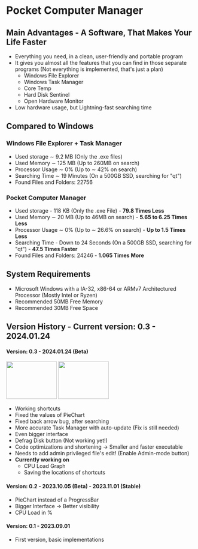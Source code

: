 # Pocket Computer Manager
## Main Advantages - A Software, That Makes Your Life Faster
- Everything you need, in a clean, user-friendly and portable program
- It gives you almost all the features that you can find in those separate programs (Not everything is implemented, that's just a plan)
  - Windows File Explorer
  - Windows Task Manager
  - Core Temp
  - Hard Disk Sentinel
  - Open Hardware Monitor
- Low hardware usage, but Lightning-fast searching time
## Compared to Windows
### Windows File Explorer + Task Manager
- Used storage ∼ 9.2 MB (Only the .exe files)
- Used Memory  ∼ 125 MB (Up to 260MB on search)
- Processor Usage ∼ 0% (Up to ∼ 42% on search)
- Searching Time ∼ 19 Minutes (On a 500GB SSD, searching for "qt")
- Found Files and Folders: 22756
### Pocket Computer Manager
- Used storage - 118 KB (Only the .exe File) - **79.8 Times Less**
- Used Memory  ∼ 20 MB (Up to 46MB on search) - **5.65 to 6.25 Times Less**
- Processor Usage ∼ 0% (Up to ∼ 26.6% on search) - **Up to 1.5 Times Less**
- Searching Time - Down to 24 Seconds (On a 500GB SSD, searching for "qt") - **47.5 Times Faster**
- Found Files and Folders: 24246 - **1.065 Times More**
## System Requirements
- Microsoft Windows with a IA-32, x86-64 or ARMv7 Architectured Processor (Mostly Intel or Ryzen)
- Recommended 50MB Free Memory
- Recommended 30MB Free Space
## Version History - Current version: 0.3 - 2024.01.24
#### Version: 0.3 - 2024.01.24 (Beta)
<img src="https://cdn.discordapp.com/attachments/1206203169206439946/1206203169495842856/disks.png?ex=65db273d&is=65c8b23d&hm=995b98cd37ff7d9e190d897f71829286961442030b059d41ca7ac6ad0e65be0b&" width="135" height="100"/></img>
<img src="https://cdn.discordapp.com/attachments/1206203169206439946/1206203169772929064/usage.png?ex=65db273d&is=65c8b23d&hm=f2193d831c4f27cbb6cdd19f72b81b1ad24b372b778895d675e2b801f5b93819&" width="135" height="100"/></img>
- Working shortcuts
- Fixed the values of PieChart
- Fixed back arrow bug, after searching
- More accurate Task Manager with auto-update (Fix is still needed)
- Even bigger interface
- Defrag Disk button (Not working yet!)
- Code optimizations and shortening → Smaller and faster executable
- Needs to add admin privileged file's edit! (Enable Admin-mode button)
- **Currently working on**
  - CPU Load Graph
  - Saving the locations of shortcuts
#### Version: 0.2 - 2023.10.05 (Beta) - 2023.11.01 (Stable)
- PieChart instead of a ProgressBar
- Bigger Interface → Better visibility
- CPU Load in %
#### Version: 0.1 - 2023.09.01
- First version, basic implementations
